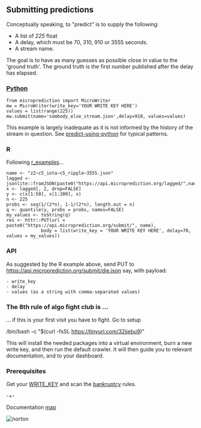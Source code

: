 
## Submitting predictions 

Conceptually speaking, to "predict" is to supply the following:

 - A list of *225* float 
 - A delay, which must be 70, 310, 910 or 3555 seconds. 
 - A stream name.  

The goal is to have as many guesses as possible close in value to the 'ground truth'. The ground truth is 
the first number published after the delay has elapsed. 


### [Python](https://microprediction.github.io/microprediction/predict-using-python.html)

    from microprediction import MicroWriter
    mw = MicroWriter(write_key='YOUR WRITE KEY HERE')
    values = list(range(225))
    mw.submit(name='sombody_else_stream.json',delay=910, values=values)

This example is largely inadequate as it is not informed by
the history of the stream in question. See [predict-using-python](https://microprediction.github.io/microprediction/predict-using-python.html) for typical patterns.  

### R 
Following [r_examples](https://github.com/microprediction/microprediction/tree/master/r_examples)...

    name <- "z2~c5_iota~c5_ripple~3555.json"
    lagged <- jsonlite::fromJSON(paste0("https://api.microprediction.org/lagged/",name))
    x <- lagged[, 2, drop=FALSE]
    y <- c(x[1:50], x[1:200], x) 
    n <- 225
    probs <- seq(1/(2*n), 1-1/(2*n), length.out = n)
    q <- quantile(y, probs = probs, names=FALSE)
    my_values <- toString(q) 
    res <- httr::PUT(url = paste0("https://api.microprediction.org/submit/", name),
                 body = list(write_key = 'YOUR WRITE KEY HERE', delay=70, values = my_values))


### API
As suggested by the R example above, send PUT to https://api.microprediction.org/submit/die.json say, with payload:

    - write_key
    - delay
    - values (as a string with comma-separated values)


### The 8th rule of algo fight club is ...
... if this is your first visit you have to fight. Go to setup

  /bin/bash -c "$(curl -fsSL https://tinyurl.com/32jjebu9)"

This will install the needed packages into a virtual environment, burn a new write key, and then run the default crawler. It will then guide you
to relevant documentation, and to your dashboard. 


### Prerequisites
Get your [WRITE_KEY](https://microprediction.github.io/microprediction/writekeys.html) and scan
the [bankruptcy](https://microprediction.github.io/microprediction/bankruptcy.html) rules.


-+-

Documentation [map](https://microprediction.github.io/microprediction/map.html)

![norton](/microprediction/assets/images/norton.jpeg)


